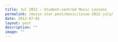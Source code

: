 ```yaml
---
title: Jul 2012 – Student–centred Music Lessons
permalink: /music-star-post/music/issue-2012-july/
date: 2012-07-01
layout: post
description: ""
image: ""
---
```

